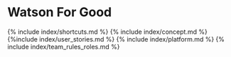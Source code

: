 # Watson For Good

<!-- requirements -->
{% include index/shortcuts.md %}
{% include index/concept.md %} 
{%include index/user_stories.md %}
{% include index/platform.md %}
{% include index/team_rules_roles.md %}

<!--sprint deliverables 
{%include index/func_spec.md %}
{%include index/architecture.md %}
{%include index/test_plan.md %}
{%include index/user_manual.md %}
{%include index/live_app.md %}-->